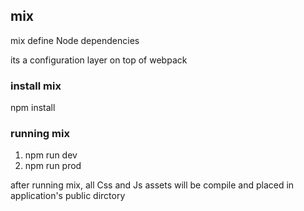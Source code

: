 ## mix 
mix define Node dependencies

its a configuration layer on top of webpack

### install mix 
npm install 

### running mix 

1. npm run dev
2. npm run prod

after running mix, all Css and Js assets will be compile and placed in application's public dirctory


